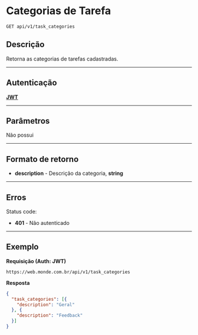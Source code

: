 # Categorias de Tarefa

    GET api/v1/task_categories

## Descrição
Retorna as categorias de tarefas cadastradas.

***

## Autenticação
**[JWT](../authentication/POST_auth_token.md)**

***

## Parâmetros
  Não possui

***

## Formato de retorno

  - **description** - Descrição da categoria, **string**

***

## Erros
  Status code:
  - **401** - Não autenticado

***

## Exemplo
  **Requisição (Auth: JWT)**

    https://web.monde.com.br/api/v1/task_categories

  **Resposta**
``` json
{
  "task_categories": [{
    "description": "Geral"
  }, {
    "description": "Feedback"
  }]
}
```
